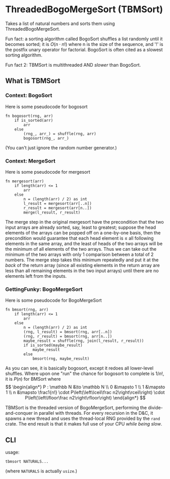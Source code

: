 # ThreadedBogoMergeSort (TBMSort)

Takes a list of natural numbers and sorts them using ThreadedBogoMergeSort.

Fun fact: a sorting algorithm called BogoSort shuffles a list randomly until it
becomes sorted; it is $O(n\cdot n!)$ where n is the size of the sequence,
and '!' is the postfix unary operator for factorial. BogoSort is often cited as
a slowest sorting algorithm.

Fun fact 2: TBMSort is multithreaded AND *slower* than BogoSort.

## What is TBMSort

### Context: BogoSort

Here is some pseudocode for bogosort

```
fn bogosort(rng, arr)
    if is_sorted(arr)
        arr
    else
        (rng_, arr_) = shuffle(rng, arr)
        bogosort(rng_, arr_)
```

(You can't just ignore the random number generator.)

### Context: MergeSort

Here is some pseudocode for mergesort

```
fn mergesort(arr)
    if length(arr) <= 1
        arr
    else
        n = (length(arr) / 2) as int
        l_result = mergesort(arr[..n])
        r_result = mergesort(arr[n..])
        merge(l_result, r_result)
```

The merge step in the original mergesort have the precondition that the two
input arrays are already sorted, say, least to greatest; suppose the head
elements of the arrays can be popped off on a one-by-one basis, then the
precondition would guarantee that each head element is $\le$ all following
elements in the same array, and the least of heads of the two arrays will be
the minimum of all elements of the two arrays. Thus we can take out the minimum
of the two arrays with only 1 comparison between a total of 2 numbers. The
merge step takes this minimum repeatedly and put it at the *back* of the return
array (since all existing elements in the return array are less than all
remaining elements in the two input arrays) until there are no elements left
from the inputs.

### GettingFunky: BogoMergeSort

Here is some pseudocode for BogoMergeSort

```
fn bmsort(rng, arr)
    if length(arr) <= 1
        arr
    else
        n = (length(arr) / 2) as int
        (rng, l_result) = bmsort(rng, arr[..n])
        (rng, r_result) = bmsort(rng, arr[n..])
        maybe_result = shuffle(rng, join(l_result, r_result))
        if is_sorted(maybe_result)
            maybe_result
        else
            bmsort(rng, maybe_result)
```

As you can see, it is basically bogosort, except it redoes all lower-level
shuffles. Where upon one "run" the chance for bogosort to complete is $1/n!$,
it is $P(n)$ for BMSort where
$$
\begin{align*}
    P : \mathbb N &\to \mathbb N \\
    0 &\mapsto 1 \\
    1 &\mapsto 1 \\
    n &\mapsto \frac1{n!}
        \cdot P\left(\left\lceil\frac n2\right\rceil\right)
        \cdot P\left(\left\lfloor\frac n2\right\rfloor\right)
\end{align*}
$$

TBMSort is the threaded version of BogoMergeSort, performing the
divide-and-conquer in parallel with threads. For every recursion in the D&C, it
spawns a new thread and uses the thread-local RNG provided by the `rand` crate.
The end result is that it makes full use of your CPU *while being slow*.

## CLI

usage:

```
tbmsort NATURALS...
```

(where `NATURALS` is actually `usize`.)
